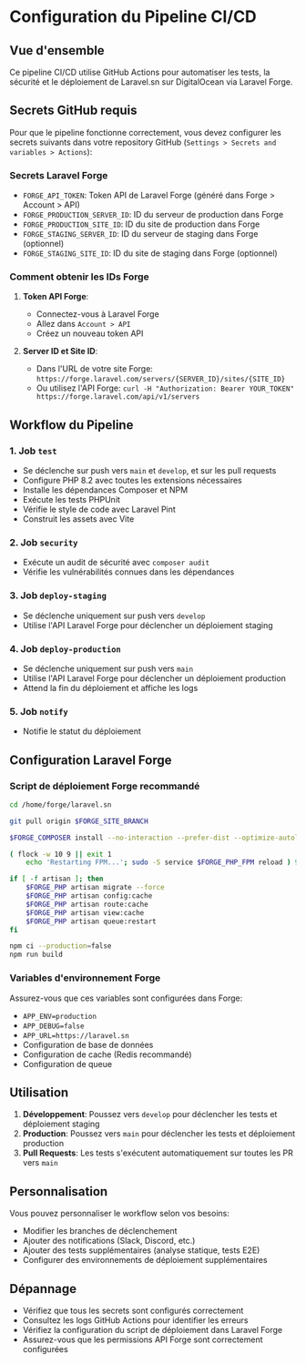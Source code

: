 # Configuration du Pipeline CI/CD

## Vue d'ensemble
Ce pipeline CI/CD utilise GitHub Actions pour automatiser les tests, la sécurité et le déploiement de Laravel.sn sur DigitalOcean via Laravel Forge.

## Secrets GitHub requis

Pour que le pipeline fonctionne correctement, vous devez configurer les secrets suivants dans votre repository GitHub (`Settings > Secrets and variables > Actions`):

### Secrets Laravel Forge
- `FORGE_API_TOKEN`: Token API de Laravel Forge (généré dans Forge > Account > API)
- `FORGE_PRODUCTION_SERVER_ID`: ID du serveur de production dans Forge
- `FORGE_PRODUCTION_SITE_ID`: ID du site de production dans Forge
- `FORGE_STAGING_SERVER_ID`: ID du serveur de staging dans Forge (optionnel)
- `FORGE_STAGING_SITE_ID`: ID du site de staging dans Forge (optionnel)

### Comment obtenir les IDs Forge

1. **Token API Forge**:
   - Connectez-vous à Laravel Forge
   - Allez dans `Account > API`
   - Créez un nouveau token API

2. **Server ID et Site ID**:
   - Dans l'URL de votre site Forge: `https://forge.laravel.com/servers/{SERVER_ID}/sites/{SITE_ID}`
   - Ou utilisez l'API Forge: `curl -H "Authorization: Bearer YOUR_TOKEN" https://forge.laravel.com/api/v1/servers`

## Workflow du Pipeline

### 1. Job `test`
- Se déclenche sur push vers `main` et `develop`, et sur les pull requests
- Configure PHP 8.2 avec toutes les extensions nécessaires
- Installe les dépendances Composer et NPM
- Exécute les tests PHPUnit
- Vérifie le style de code avec Laravel Pint
- Construit les assets avec Vite

### 2. Job `security`
- Exécute un audit de sécurité avec `composer audit`
- Vérifie les vulnérabilités connues dans les dépendances

### 3. Job `deploy-staging`
- Se déclenche uniquement sur push vers `develop`
- Utilise l'API Laravel Forge pour déclencher un déploiement staging

### 4. Job `deploy-production`
- Se déclenche uniquement sur push vers `main`
- Utilise l'API Laravel Forge pour déclencher un déploiement production
- Attend la fin du déploiement et affiche les logs

### 5. Job `notify`
- Notifie le statut du déploiement

## Configuration Laravel Forge

### Script de déploiement Forge recommandé

```bash
cd /home/forge/laravel.sn

git pull origin $FORGE_SITE_BRANCH

$FORGE_COMPOSER install --no-interaction --prefer-dist --optimize-autoloader --no-dev

( flock -w 10 9 || exit 1
    echo 'Restarting FPM...'; sudo -S service $FORGE_PHP_FPM reload ) 9>/tmp/fpmlock

if [ -f artisan ]; then
    $FORGE_PHP artisan migrate --force
    $FORGE_PHP artisan config:cache
    $FORGE_PHP artisan route:cache
    $FORGE_PHP artisan view:cache
    $FORGE_PHP artisan queue:restart
fi

npm ci --production=false
npm run build
```

### Variables d'environnement Forge

Assurez-vous que ces variables sont configurées dans Forge:
- `APP_ENV=production`
- `APP_DEBUG=false`
- `APP_URL=https://laravel.sn`
- Configuration de base de données
- Configuration de cache (Redis recommandé)
- Configuration de queue

## Utilisation

1. **Développement**: Poussez vers `develop` pour déclencher les tests et déploiement staging
2. **Production**: Poussez vers `main` pour déclencher les tests et déploiement production
3. **Pull Requests**: Les tests s'exécutent automatiquement sur toutes les PR vers `main`

## Personnalisation

Vous pouvez personnaliser le workflow selon vos besoins:
- Modifier les branches de déclenchement
- Ajouter des notifications (Slack, Discord, etc.)
- Ajouter des tests supplémentaires (analyse statique, tests E2E)
- Configurer des environnements de déploiement supplémentaires

## Dépannage

- Vérifiez que tous les secrets sont configurés correctement
- Consultez les logs GitHub Actions pour identifier les erreurs
- Vérifiez la configuration du script de déploiement dans Laravel Forge
- Assurez-vous que les permissions API Forge sont correctement configurées